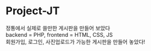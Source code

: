 # Project-JT
정통에서 실제로 쓸만한 게시판을 만들어 보았다<br>
backend = PHP, frontend = HTML, CSS, JS<br>
회원가입, 로그인, 사진업로드가 가능한 게시판을 만들어 놓았다!
